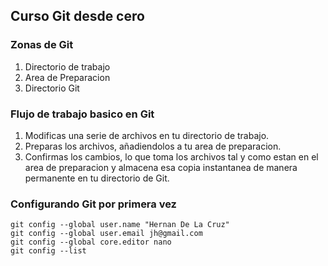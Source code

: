 ## Curso Git desde cero

### Zonas de Git
1. Directorio de trabajo
2. Area de Preparacion
3. Directorio Git

### Flujo de trabajo basico en Git
1. Modificas una serie de archivos en tu directorio de trabajo.
2. Preparas los archivos, añadiendolos a tu area de preparacion.
3. Confirmas los cambios, lo que toma los archivos tal y como estan en el area de preparacion y almacena esa copia instantanea de manera permanente en tu directorio de Git.

### Configurando Git por primera vez
```
git config --global user.name "Hernan De La Cruz"
git config --global user.email jh@gmail.com
git config --global core.editor nano
git config --list
```

